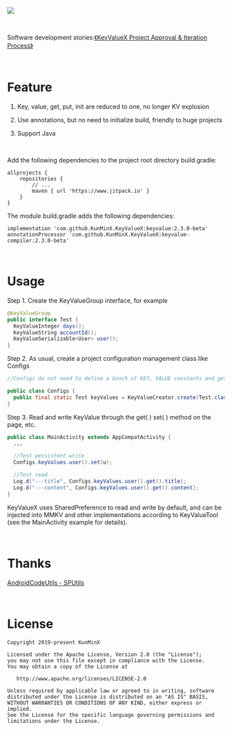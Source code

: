 ![](https://tva1.sinaimg.cn/large/e6c9d24ely1h4k7mxxpjzj21h60dkwfu.jpg)

&nbsp;

Software development stories:[《KeyValueX Project Approval & Iteration Process》](https://blog.devgenius.io/keyvaluex-eliminate-boilerplate-code-and-make-android-projects-no-longer-kv-explosion-3f6fbca31692)

&nbsp;

# Feature

1. Key, value, get, put, init are reduced to one, no longer KV explosion

2. Use annotations, but no need to initialize build, friendly to huge projects

3. Support Java

&nbsp;

Add the following dependencies to the project root directory build.gradle:

```
allprojects {
    repositories {
        // ...
        maven { url 'https://www.jitpack.io' }
    }
}
```

The module build.gradle adds the following dependencies:

```
implementation 'com.github.KunMinX.KeyValueX:keyvalue:2.3.0-beta'
annotationProcessor 'com.github.KunMinX.KeyValueX:keyvalue-compiler:2.3.0-beta'
```

&nbsp;

# Usage

Step 1. Create the KeyValueGroup interface, for example

```java
@KeyValueGroup
public interface Test {
  KeyValueInteger days();
  KeyValueString accountId();
  KeyValueSerializable<User> user();
}
```

Step 2. As usual, create a project configuration management class like Configs

```java
//Configs do not need to define a bunch of KEY, VALUE constants and get, put, init static methods, Just one KeyValues static variable:

public class Configs {
  public final static Test keyValues = KeyValueCreator.create(Test.class);
}
```

Step 3. Read and write KeyValue through the get( ) set( ) method on the page, etc.

```java
public class MainActivity extends AppCompatActivity {
  ...

  //Test persistent write
  Configs.keyValues.user().set(u);

  //Test read
  Log.d("---title", Configs.keyValues.user().get().title);
  Log.d("---content", Configs.keyValues.user().get().content);
}
```

KeyValueX uses SharedPreference to read and write by default, and can be injected into MMKV and other implementations according to KeyValueTool (see the MainActivity example for details).

&nbsp;

# Thanks

[AndroidCodeUtils - SPUtils](https://github.com/Blankj/AndroidUtilCode/blob/d0b890e106be3658d259ca7ec52e232b991f67f1/lib/utilcode/src/main/java/com/blankj/utilcode/util/SPUtils.java)

&nbsp;

# License

```
Copyright 2019-present KunMinX

Licensed under the Apache License, Version 2.0 (the "License");
you may not use this file except in compliance with the License.
You may obtain a copy of the License at

   http://www.apache.org/licenses/LICENSE-2.0

Unless required by applicable law or agreed to in writing, software
distributed under the License is distributed on an "AS IS" BASIS,
WITHOUT WARRANTIES OR CONDITIONS OF ANY KIND, either express or implied.
See the License for the specific language governing permissions and
limitations under the License.
```